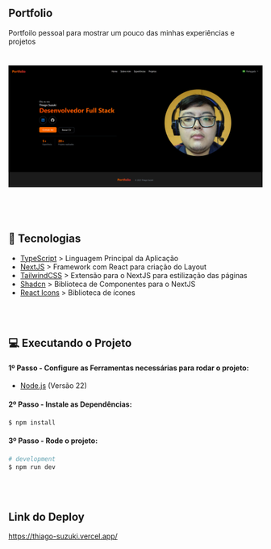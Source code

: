 
## Portfolio
Portfoilo pessoal para mostrar um pouco das minhas experiências e projetos

<h1 align="center">
  <img alt="Dom Casmurro" title="Dom Casmurro" width="700" src=".github/image.png" />
</h1>

<br /><br />

## 🚀 Tecnologias
- [TypeScript](https://www.typescriptlang.org/) > Linguagem Principal da Aplicação
- [NextJS](https://nextjs.org/) > Framework com React para criação do Layout 
- [TailwindCSS](https://tailwindcss.com/) > Extensão para o NextJS para estilização das páginas
- [Shadcn](https://ui-v4.shadcn.com/) > Biblioteca de Componentes para o NextJS
- [React Icons](https://www.react-icons.com/) > Biblioteca de ícones


<br /><br />

## 💻 Executando o Projeto


#### 1º Passo - Configure as Ferramentas necessárias para rodar o projeto:

- [Node.js](https://nodejs.org/en/) (Versão 22)


#### 2º Passo - Instale as Dependências:

```bash
$ npm install
```

#### 3º Passo - Rode o projeto:

```bash
# development
$ npm run dev
```

<br /><br />

## Link do Deploy
https://thiago-suzuki.vercel.app/